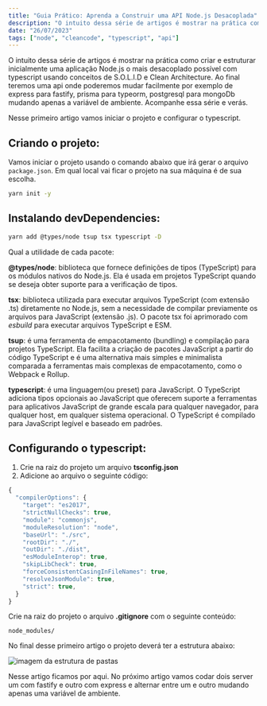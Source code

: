 ```yaml
---
title: "Guia Prático: Aprenda a Construir uma API Node.js Desacoplada"
description: "O intuito dessa série de artigos é mostrar na prática como criar e estruturar inicialmente uma aplicação Node.js"
date: "26/07/2023"
tags: ["node", "cleancode", "typescript", "api"]
---
```


O intuito dessa série de artigos é mostrar na prática como criar e estruturar inicialmente uma aplicação Node.js o mais desacoplado possível com typescript usando conceitos de S.O.L.I.D e Clean Architecture. Ao final teremos uma api onde poderemos mudar facilmente por exemplo de express para fastify, prisma para typeorm, postgresql para mongoDb mudando apenas a variável de ambiente. Acompanhe essa série e verás.

Nesse primeiro artigo vamos iniciar o projeto e configurar o typescript.

## Criando o projeto:

Vamos iniciar o projeto usando o comando abaixo que irá gerar o arquivo `package.json`. Em qual local vai ficar o projeto na sua máquina é de sua escolha.

```bash
yarn init -y
```
## Instalando devDependencies:

```bash
yarn add @types/node tsup tsx typescript -D
```

Qual a utilidade de cada pacote:

**@types/node**: biblioteca que fornece definições de tipos (TypeScript) para os módulos nativos do Node.js. Ela é usada em projetos TypeScript quando se deseja obter suporte para a verificação de tipos.

**tsx**: biblioteca utilizada para executar arquivos TypeScript (com extensão .ts) diretamente no Node.js, sem a necessidade de compilar previamente os arquivos para JavaScript (extensão .js). O pacote tsx foi aprimorado com *esbuild* para executar arquivos TypeScript e ESM.

**tsup**: é uma ferramenta de empacotamento (bundling) e compilação para projetos TypeScript. Ela facilita a criação de pacotes JavaScript a partir do código TypeScript e é uma alternativa mais simples e minimalista comparada a ferramentas mais complexas de empacotamento, como o Webpack e Rollup.

**typescript**: é uma linguagem(ou preset) para JavaScript. O TypeScript adiciona tipos opcionais ao JavaScript que oferecem suporte a ferramentas para aplicativos JavaScript de grande escala para qualquer navegador, para qualquer host, em qualquer sistema operacional. O TypeScript é compilado para JavaScript legível e baseado em padrões.

## Configurando o typescript:

1. Crie na raiz do projeto um arquivo **tsconfig.json**
2. Adicione ao arquivo o seguinte código:

```js
{
  "compilerOptions": {
    "target": "es2017",
    "strictNullChecks": true,
    "module": "commonjs",
    "moduleResolution": "node",
    "baseUrl": "./src",
    "rootDir": "./",
    "outDir": "./dist",
    "esModuleInterop": true,
    "skipLibCheck": true,
    "forceConsistentCasingInFileNames": true,
    "resolveJsonModule": true,
    "strict": true,
  }
}
```

Crie na raiz do projeto o arquivo **.gitignore** com o seguinte conteúdo:

```
node_modules/
```

No final desse primeiro artigo o projeto deverá ter a estrutura abaixo:

![imagem da estrutura de pastas](https://res.cloudinary.com/practicaldev/image/fetch/s--1SVKX_OW--/c_limit%2Cf_auto%2Cfl_progressive%2Cq_auto%2Cw_800/https://dev-to-uploads.s3.amazonaws.com/uploads/articles/qygsn5m5p0tv0488qx31.png)

Nesse artigo ficamos por aqui. No próximo artigo vamos codar dois server um com fastify e outro com express e alternar entre um e outro mudando apenas uma variável de ambiente.